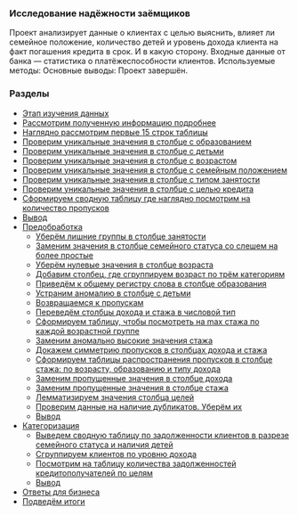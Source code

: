 ### Исследование надёжности заёмщиков

Проект анализирует данные о клиентах с целью выяснить, влияет ли семейное положение, количество детей и уровень дохода клиента на факт погашения кредита в срок. И в какую сторону. Входные данные от банка — статистика о платёжеспособности клиентов.
Используемые методы:
Основные выводы:
Проект завершён.

### Разделы
- <a href='#Изучим данные, предоставленные кредитным отделом'>Этап изучения данных</a>
 - <a href='#Рассмотрим полученную информацию подробнее'>Рассмотрим полученную информацию подробнее</a>
 - <a href='#Наглядно рассмотрим первые 15 строк таблицы'>Наглядно рассмотрим первые 15 строк таблицы</a>
 - <a href='#Проверим уникальные значения в столбце с образованием'>Проверим уникальные значения в столбце с образованием</a>
 - <a href='#Проверим уникальные значения в столбце с детьми'>Проверим уникальные значения в столбце с детьми</a>
 - <a href='#Проверим уникальные значения в столбце с возрастом'>Проверим уникальные значения в столбце с возрастом</a>
 - <a href='#Проверим уникальные значения в столбце с семейным положением'>Проверим уникальные значения в столбце с семейным положением</a> 
 - <a href='#Проверим уникальные значения в столбце с типом занятости'>Проверим уникальные значения в столбце с типом занятости</a> 
 - <a href='#Проверим уникальные значения в столбце с целью кредита'>Проверим уникальные значения в столбце с целью кредита</a>
 - <a href='#Сформируем сводную таблицу где наглядно посмотрим на количество пропусков'>Сформируем сводную таблицу где наглядно посмотрим на количество пропусков</a> 
 - <a href='#Вывод1'>Вывод</a> 
- <a href='#Предобработка данных'>Предобработка</a>
    - <a href='#Уберём лишние группы в столбце занятости'>Уберём лишние группы в столбце занятости</a>
    - <a href='#Заменим значения в столбце семейного статуса со слешем на более простые'>Заменим значения в столбце семейного статуса со слешем на более простые</a>
    - <a href='#Уберём нулевые значения в столбце возраста'>Уберём нулевые значения в столбце возраста</a>
    - <a href='#Добавим столбец, где сгруппируем возраст по трём категориям'>Добавим столбец, где сгруппируем возраст по трём категориям</a>
    - <a href='#Приведём к общему регистру слова в столбце образования'>Приведём к общему регистру слова в столбце образования</a>
    - <a href='#Устраним аномалию в столбце с детьми'>Устраним аномалию в столбце с детьми</a>
    - <a href='#Возвращаемся к пропускам'>Возвращаемся к пропускам</a> 
    - <a href='#Переведём столбцы дохода и стажа в числовой тип'>Переведём столбцы дохода и стажа в числовой тип</a>
    - <a href='#Сформируем таблицу, чтобы посмотреть на max стажа по каждой возрастной группе'>Сформируем таблицу, чтобы посмотреть на max стажа по каждой возрастной группе</a>
    - <a href='#Заменим аномально высокие значения стажа'>Заменим аномально высокие значения стажа</a>
    - <a href='#Проверим, одни и теже клиенты не указали информацию о стаже и доходе или это разные люди'>Докажем симметрию пропусков в столбцах дохода и стажа</a>
    - <a href='#Сформируем таблицы распространения пропусков в столбце стажа: по возрасту, образованию и типу дохода'>Сформируем таблицы распространения пропусков в столбце стажа: по возрасту, образованию и типу дохода</a>
    - <a href='#Заменим пропущенные значения в столбце дохода'>Заменим пропущенные значения в столбце дохода</a>
    - <a href='#Заменим пропущенные значения в столбце стажа'>Заменим пропущенные значения в столбце стажа</a>
    - <a href='#Лемматизируем'>Лемматизируем значения столбца целей</a>
    - <a href='#Проверим данные на наличие дубликатов. Уберём их'>Проверим данные на наличие дубликатов. Уберём их</a>
    - <a href='#Вывод2'>Вывод</a> 
- <a href='#Категоризация данных'>Категоризация</a>
    - <a href='#Выведем сводную таблицу по задолженности клиентов в разрезе семейного статуса и наличия детей'>Выведем сводную таблицу по задолженности клиентов в разрезе семейного статуса и наличия детей</a>
    - <a href='#Сгруппируем клиентов по уровню дохода'>Сгруппируем клиентов по уровню дохода</a>
    - <a href='#Посмотрим на таблицу количества задолженностей кредитополучателей по целям'>Посмотрим на таблицу количества задолженностей кредитополучателей по целям</a>
    - <a href='#Вывод3'>Вывод</a> 
- <a href='#Ответы для бизнеса'>Ответы для бизнеса</a>
- <a href='#Подведём итоги'>Подведём итоги</a>
